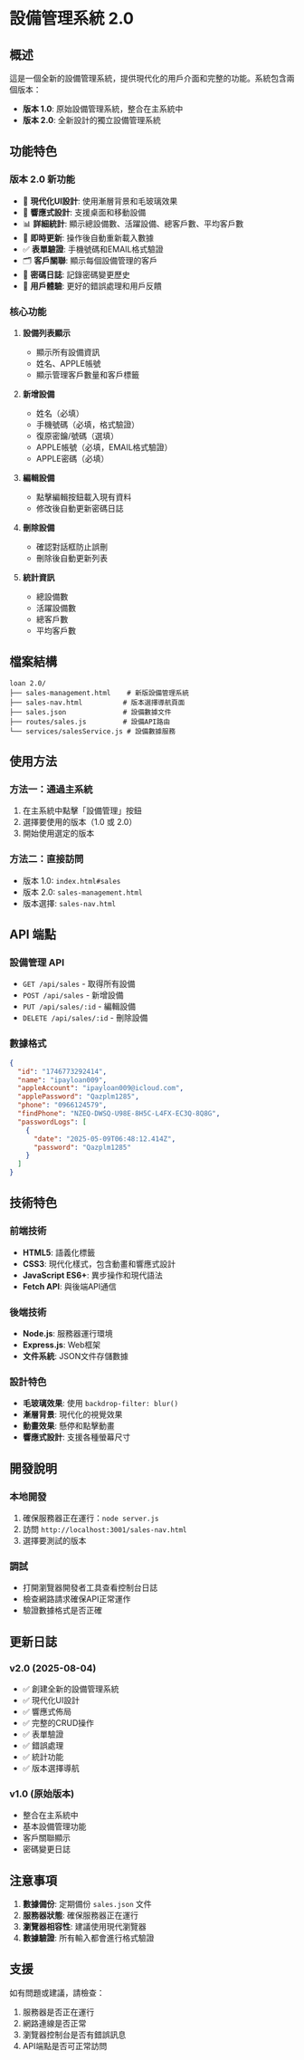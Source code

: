 # 設備管理系統 2.0

## 概述

這是一個全新的設備管理系統，提供現代化的用戶介面和完整的功能。系統包含兩個版本：

- **版本 1.0**: 原始設備管理系統，整合在主系統中
- **版本 2.0**: 全新設計的獨立設備管理系統

## 功能特色

### 版本 2.0 新功能

- 🎨 **現代化UI設計**: 使用漸層背景和毛玻璃效果
- 📱 **響應式設計**: 支援桌面和移動設備
- 📊 **詳細統計**: 顯示總設備數、活躍設備、總客戶數、平均客戶數
- 🔄 **即時更新**: 操作後自動重新載入數據
- ✅ **表單驗證**: 手機號碼和EMAIL格式驗證
- 🗂️ **客戶關聯**: 顯示每個設備管理的客戶
- 📝 **密碼日誌**: 記錄密碼變更歷史
- 🎯 **用戶體驗**: 更好的錯誤處理和用戶反饋

### 核心功能

1. **設備列表顯示**
   - 顯示所有設備資訊
   - 姓名、APPLE帳號
   - 顯示管理客戶數量和客戶標籤

2. **新增設備**
   - 姓名（必填）
   - 手機號碼（必填，格式驗證）
   - 復原密鑰/號碼（選填）
   - APPLE帳號（必填，EMAIL格式驗證）
   - APPLE密碼（必填）

3. **編輯設備**
   - 點擊編輯按鈕載入現有資料
   - 修改後自動更新密碼日誌

4. **刪除設備**
   - 確認對話框防止誤刪
   - 刪除後自動更新列表

5. **統計資訊**
   - 總設備數
   - 活躍設備數
   - 總客戶數
   - 平均客戶數

## 檔案結構

```
loan 2.0/
├── sales-management.html    # 新版設備管理系統
├── sales-nav.html          # 版本選擇導航頁面
├── sales.json              # 設備數據文件
├── routes/sales.js         # 設備API路由
└── services/salesService.js # 設備數據服務
```

## 使用方法

### 方法一：通過主系統
1. 在主系統中點擊「設備管理」按鈕
2. 選擇要使用的版本（1.0 或 2.0）
3. 開始使用選定的版本

### 方法二：直接訪問
- 版本 1.0: `index.html#sales`
- 版本 2.0: `sales-management.html`
- 版本選擇: `sales-nav.html`

## API 端點

### 設備管理 API

- `GET /api/sales` - 取得所有設備
- `POST /api/sales` - 新增設備
- `PUT /api/sales/:id` - 編輯設備
- `DELETE /api/sales/:id` - 刪除設備

### 數據格式

```json
{
  "id": "1746773292414",
  "name": "ipayloan009",
  "appleAccount": "ipayloan009@icloud.com",
  "applePassword": "Qazplm1285",
  "phone": "0966124579",
  "findPhone": "NZEQ-DWSQ-U98E-8H5C-L4FX-EC3Q-8Q8G",
  "passwordLogs": [
    {
      "date": "2025-05-09T06:48:12.414Z",
      "password": "Qazplm1285"
    }
  ]
}
```

## 技術特色

### 前端技術
- **HTML5**: 語義化標籤
- **CSS3**: 現代化樣式，包含動畫和響應式設計
- **JavaScript ES6+**: 異步操作和現代語法
- **Fetch API**: 與後端API通信

### 後端技術
- **Node.js**: 服務器運行環境
- **Express.js**: Web框架
- **文件系統**: JSON文件存儲數據

### 設計特色
- **毛玻璃效果**: 使用 `backdrop-filter: blur()`
- **漸層背景**: 現代化的視覺效果
- **動畫效果**: 懸停和點擊動畫
- **響應式設計**: 支援各種螢幕尺寸

## 開發說明

### 本地開發
1. 確保服務器正在運行：`node server.js`
2. 訪問 `http://localhost:3001/sales-nav.html`
3. 選擇要測試的版本

### 調試
- 打開瀏覽器開發者工具查看控制台日誌
- 檢查網路請求確保API正常運作
- 驗證數據格式是否正確

## 更新日誌

### v2.0 (2025-08-04)
- ✅ 創建全新的設備管理系統
- ✅ 現代化UI設計
- ✅ 響應式佈局
- ✅ 完整的CRUD操作
- ✅ 表單驗證
- ✅ 錯誤處理
- ✅ 統計功能
- ✅ 版本選擇導航

### v1.0 (原始版本)
- 整合在主系統中
- 基本設備管理功能
- 客戶關聯顯示
- 密碼變更日誌

## 注意事項

1. **數據備份**: 定期備份 `sales.json` 文件
2. **服務器狀態**: 確保服務器正在運行
3. **瀏覽器相容性**: 建議使用現代瀏覽器
4. **數據驗證**: 所有輸入都會進行格式驗證

## 支援

如有問題或建議，請檢查：
1. 服務器是否正在運行
2. 網路連線是否正常
3. 瀏覽器控制台是否有錯誤訊息
4. API端點是否可正常訪問 